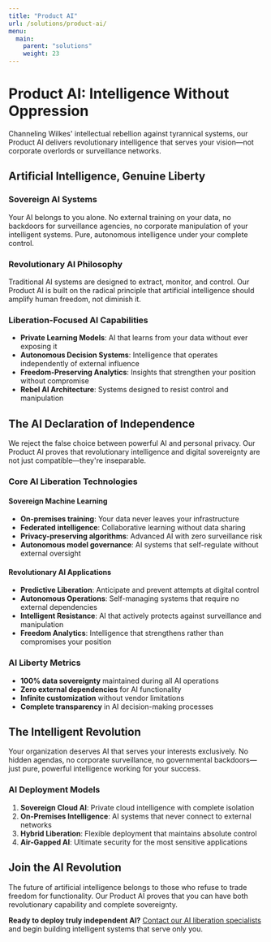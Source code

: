 ```yaml
---
title: "Product AI"
url: /solutions/product-ai/
menu:
  main:
    parent: "solutions"
    weight: 23
---
```


# Product AI: Intelligence Without Oppression

Channeling Wilkes' intellectual rebellion against tyrannical systems, our Product AI delivers revolutionary intelligence that serves your vision—not corporate overlords or surveillance networks.

## Artificial Intelligence, Genuine Liberty

### Sovereign AI Systems
Your AI belongs to you alone. No external training on your data, no backdoors for surveillance agencies, no corporate manipulation of your intelligent systems. Pure, autonomous intelligence under your complete control.

### Revolutionary AI Philosophy
Traditional AI systems are designed to extract, monitor, and control. Our Product AI is built on the radical principle that artificial intelligence should amplify human freedom, not diminish it.

### Liberation-Focused AI Capabilities
- **Private Learning Models**: AI that learns from your data without ever exposing it
- **Autonomous Decision Systems**: Intelligence that operates independently of external influence
- **Freedom-Preserving Analytics**: Insights that strengthen your position without compromise
- **Rebel AI Architecture**: Systems designed to resist control and manipulation

## The AI Declaration of Independence

We reject the false choice between powerful AI and personal privacy. Our Product AI proves that revolutionary intelligence and digital sovereignty are not just compatible—they're inseparable.

### Core AI Liberation Technologies

#### Sovereign Machine Learning
- **On-premises training**: Your data never leaves your infrastructure
- **Federated intelligence**: Collaborative learning without data sharing
- **Privacy-preserving algorithms**: Advanced AI with zero surveillance risk
- **Autonomous model governance**: AI systems that self-regulate without external oversight

#### Revolutionary AI Applications
- **Predictive Liberation**: Anticipate and prevent attempts at digital control
- **Autonomous Operations**: Self-managing systems that require no external dependencies
- **Intelligent Resistance**: AI that actively protects against surveillance and manipulation
- **Freedom Analytics**: Intelligence that strengthens rather than compromises your position

### AI Liberty Metrics
- **100% data sovereignty** maintained during all AI operations
- **Zero external dependencies** for AI functionality
- **Infinite customization** without vendor limitations
- **Complete transparency** in AI decision-making processes

## The Intelligent Revolution

Your organization deserves AI that serves your interests exclusively. No hidden agendas, no corporate surveillance, no governmental backdoors—just pure, powerful intelligence working for your success.

### AI Deployment Models
1. **Sovereign Cloud AI**: Private cloud intelligence with complete isolation
2. **On-Premises Intelligence**: AI systems that never connect to external networks
3. **Hybrid Liberation**: Flexible deployment that maintains absolute control
4. **Air-Gapped AI**: Ultimate security for the most sensitive applications

## Join the AI Revolution

The future of artificial intelligence belongs to those who refuse to trade freedom for functionality. Our Product AI proves that you can have both revolutionary capability and complete sovereignty.

**Ready to deploy truly independent AI?** [Contact our AI liberation specialists](/) and begin building intelligent systems that serve only you.
